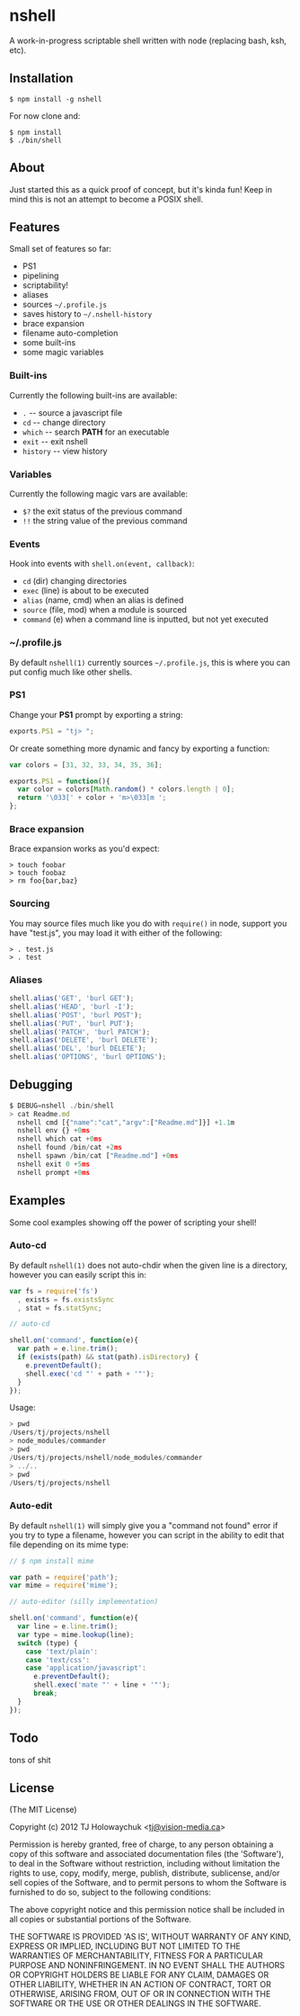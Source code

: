 # nshell

  A work-in-progress scriptable shell written with node (replacing bash, ksh, etc).

## Installation

    $ npm install -g nshell

 For now clone and:
 
    $ npm install
    $ ./bin/shell

## About

  Just started this as a quick proof of concept,
  but it's kinda fun! Keep in mind this is not an
  attempt to become a POSIX shell.

## Features

  Small set of features so far:
  
  - PS1
  - pipelining
  - scriptability!
  - aliases
  - sources `~/.profile.js`
  - saves history to `~/.nshell-history`
  - brace expansion
  - filename auto-completion
  - some built-ins
  - some magic variables

### Built-ins

  Currently the following built-ins are available:
  
  - `.` -- source a javascript file
  - `cd` -- change directory
  - `which` -- search __PATH__ for an executable
  - `exit` -- exit nshell
  - `history` -- view history

### Variables

  Currently the following magic vars are available:
  
  - `$?` the exit status of the previous command
  - `!!` the string value of the previous command

### Events

 Hook into events with `shell.on(event, callback)`:

  - `cd` (dir) changing directories
  - `exec` (line) is about to be executed
  - `alias` (name, cmd) when an alias is defined
  - `source` (file, mod) when a module is sourced
  - `command` (e) when a command line is inputted, but not yet executed

### ~/.profile.js

  By default `nshell(1)` currently sources `~/.profile.js`,
  this is where you can put config much like other shells.

### PS1

  Change your __PS1__ prompt by exporting a string:

```js
exports.PS1 = "tj> ";
```

  Or create something more dynamic and fancy
  by exporting a function:

```js
var colors = [31, 32, 33, 34, 35, 36];

exports.PS1 = function(){
  var color = colors[Math.random() * colors.length | 0];
  return '\033[' + color + 'm>\033[m ';
};
```

### Brace expansion

  Brace expansion works as you'd expect:

```
> touch foobar
> touch foobaz
> rm foo{bar,baz}
```

### Sourcing

  You may source files much like you do with `require()` in node,
  support you have "test.js", you may load it with either of
  the following:

```
> . test.js
> . test
```

### Aliases

```js
shell.alias('GET', 'burl GET');
shell.alias('HEAD', 'burl -I');
shell.alias('POST', 'burl POST');
shell.alias('PUT', 'burl PUT');
shell.alias('PATCH', 'burl PATCH');
shell.alias('DELETE', 'burl DELETE');
shell.alias('DEL', 'burl DELETE');
shell.alias('OPTIONS', 'burl OPTIONS');
```

## Debugging

```js
$ DEBUG=nshell ./bin/shell
> cat Readme.md
  nshell cmd [{"name":"cat","argv":["Readme.md"]}] +1.1m
  nshell env {} +0ms
  nshell which cat +0ms
  nshell found /bin/cat +2ms
  nshell spawn /bin/cat ["Readme.md"] +0ms
  nshell exit 0 +5ms
  nshell prompt +0ms
```

## Examples

  Some cool examples showing off the power
  of scripting your shell!

### Auto-cd

  By default `nshell(1)` does not auto-chdir when
  the given line is a directory, however you can
  easily script this in:

```js
var fs = require('fs')
  , exists = fs.existsSync
  , stat = fs.statSync;

// auto-cd

shell.on('command', function(e){
  var path = e.line.trim();
  if (exists(path) && stat(path).isDirectory) {
    e.preventDefault();
    shell.exec('cd "' + path + '"');
  }
});
```

Usage:

```js
> pwd
/Users/tj/projects/nshell
> node_modules/commander
> pwd
/Users/tj/projects/nshell/node_modules/commander
> ../..
> pwd
/Users/tj/projects/nshell
```

### Auto-edit

  By default `nshell(1)` will simply give you
  a "command not found" error if you try to
  type a filename, however you can script
  in the ability to edit that file depending
  on its mime type:

```js
// $ npm install mime

var path = require('path');
var mime = require('mime');

// auto-editor (silly implementation)

shell.on('command', function(e){
  var line = e.line.trim();
  var type = mime.lookup(line);
  switch (type) {
    case 'text/plain':
    case 'text/css':
    case 'application/javascript':
      e.preventDefault();
      shell.exec('mate "' + line + '"');
      break;
  }
});
```

## Todo

  tons of shit

## License 

(The MIT License)

Copyright (c) 2012 TJ Holowaychuk &lt;tj@vision-media.ca&gt;

Permission is hereby granted, free of charge, to any person obtaining
a copy of this software and associated documentation files (the
'Software'), to deal in the Software without restriction, including
without limitation the rights to use, copy, modify, merge, publish,
distribute, sublicense, and/or sell copies of the Software, and to
permit persons to whom the Software is furnished to do so, subject to
the following conditions:

The above copyright notice and this permission notice shall be
included in all copies or substantial portions of the Software.

THE SOFTWARE IS PROVIDED 'AS IS', WITHOUT WARRANTY OF ANY KIND,
EXPRESS OR IMPLIED, INCLUDING BUT NOT LIMITED TO THE WARRANTIES OF
MERCHANTABILITY, FITNESS FOR A PARTICULAR PURPOSE AND NONINFRINGEMENT.
IN NO EVENT SHALL THE AUTHORS OR COPYRIGHT HOLDERS BE LIABLE FOR ANY
CLAIM, DAMAGES OR OTHER LIABILITY, WHETHER IN AN ACTION OF CONTRACT,
TORT OR OTHERWISE, ARISING FROM, OUT OF OR IN CONNECTION WITH THE
SOFTWARE OR THE USE OR OTHER DEALINGS IN THE SOFTWARE.